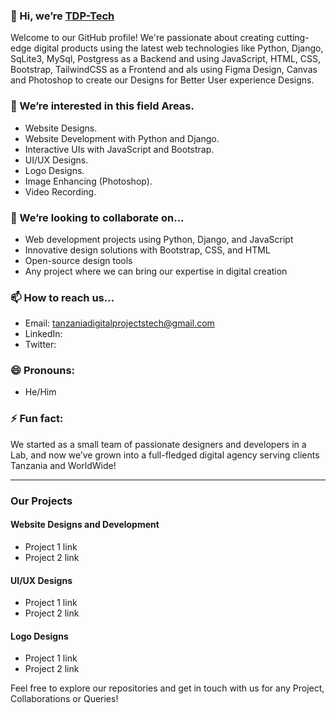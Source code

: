 ### 👋 Hi, we’re [TDP-Tech](https://tdptech.com)

Welcome to our GitHub profile! We're passionate about creating cutting-edge digital products using the latest web technologies like Python, Django, SqLite3, MySql, Postgress as a Backend and using JavaScript, HTML, CSS, Bootstrap, TailwindCSS as a Frontend and als using Figma Design, Canvas and Photoshop to create our Designs for Better User experience Designs.

### 👀 We’re interested in this field Areas.
- Website Designs.
- Website Development with Python and Django.
- Interactive UIs with JavaScript and Bootstrap.
- UI/UX Designs.
- Logo Designs.
- Image Enhancing (Photoshop).
- Video Recording.


### 💞️ We’re looking to collaborate on...
- Web development projects using Python, Django, and JavaScript
- Innovative design solutions with Bootstrap, CSS, and HTML
- Open-source design tools
- Any project where we can bring our expertise in digital creation

### 📫 How to reach us...
- Email: tanzaniadigitalprojectstech@gmail.com
- LinkedIn:
- Twitter:

### 😄 Pronouns: 
- He/Him

### ⚡ Fun fact:
We started as a small team of passionate designers and developers in a Lab, and now we’ve grown into a full-fledged digital agency serving clients Tanzania and WorldWide!

---

### Our Projects

#### Website Designs and Development
- Project 1 link
- Project 2 link

#### UI/UX Designs
- Project 1 link
- Project 2 link

#### Logo Designs
- Project 1 link
- Project 2 link


Feel free to explore our repositories and get in touch with us for any Project, Collaborations or Queries!
